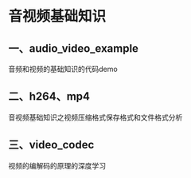 # 音视频基础知识

## 一、audio_video_example

音频和视频的基础知识的代码demo

## 二、h264、mp4

音视频基础知识之视频压缩格式保存格式和文件格式分析

## 三、video_codec

视频的编解码的原理的深度学习

